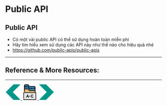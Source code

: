 # Public API
## Public API
- Có một vài public API có thể sử dụng hoàn toàn miễn phí
- Hãy tìm hiểu xem sử dụng các API này như thế nào cho hiệu quả nhé
- https://github.com/public-apis/public-apis
---
## Reference & More Resources:
---
<!-- Navigator -->
<div>
<a href="Lecture-12.1.Simulation.md">
    <img width=50 src="../sources/left-arrow.svg" >
</a>
<a href="README.md">
    <img width=50 src="../sources/index.svg" >
</a>
<a href="Lecture-13.1.WebAPI.md">
    <img  width=50 src="../sources/right-arrow.svg">
    </a>
</div>
<!-- Navigator -->